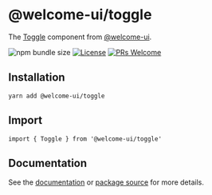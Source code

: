 # @welcome-ui/toggle

The [Toggle](https://welcome-ui.com/components/toggle) component from [@welcome-ui](https://welcome-ui.com).

![npm bundle size](https://img.shields.io/bundlephobia/minzip/@welcome-ui/toggle) [![License](https://img.shields.io/npm/l/welcome-ui.svg)](https://github.com/WTTJ/welcome-ui/blob/main/LICENSE) [![PRs Welcome](https://img.shields.io/badge/PRs-welcome-mediumspringgreen.svg)](ttps://github.com/WTTJ/welcome-ui/blob/main/CONTRIBUTING.mdx)

## Installation

    yarn add @welcome-ui/toggle

## Import

    import { Toggle } from '@welcome-ui/toggle'

## Documentation

See the [documentation](https://welcome-ui.com/components/toggle) or [package source](https://github.com/WTTJ/welcome-ui/tree/main/packages/Toggle) for more details.
